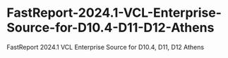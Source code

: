 # FastReport-2024.1-VCL-Enterprise-Source-for-D10.4-D11-D12-Athens
FastReport 2024.1 VCL Enterprise Source for D10.4, D11, D12 Athens
